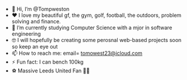 - 👋 Hi, I’m @Tompweston
- ❤️ I love my beautiful gf, the gym, golf, football, the outdoors, problem solving and finance. 
- 🌱 I’m currently studying Computer Science with a mjor in software engineering 
- 🤓 I will hopefully be creating some perosnal web-based projects soon so keep an eye out
- 📫 How to reach me: email= tomowest23@icloud.com 
- ⚡ Fun fact: I can bench 100kg
- ⚽️ Massive Leeds United Fan 💛💙
<!---
Tompweston/Tompweston is a ✨ special ✨ repository because its `README.md` (this file) appears on your GitHub profile.
You can click the Preview link to take a look at your changes.
--->
